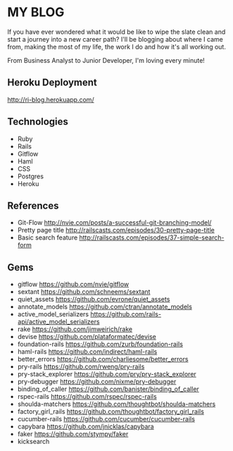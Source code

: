# MY BLOG

If you have ever wondered what it would be like to wipe the slate clean and start a journey into a new career path? I'll be blogging about where I came from, making the most of my life, the work I do and how it's all working out.

From Business Analyst to Junior Developer, I'm loving every minute!

## Heroku Deployment
http://ri-blog.herokuapp.com/

## Technologies
* Ruby
* Rails
* Gitflow
* Haml
* CSS
* Postgres
* Heroku

## References
* Git-Flow http://nvie.com/posts/a-successful-git-branching-model/
* Pretty page title http://railscasts.com/episodes/30-pretty-page-title
* Basic search feature http://railscasts.com/episodes/37-simple-search-form


## Gems
* gitflow https://github.com/nvie/gitflow
* sextant https://github.com/schneems/sextant
* quiet_assets https://github.com/evrone/quiet_assets
* annotate_models https://github.com/ctran/annotate_models
* active_model_serializers https://github.com/rails-api/active_model_serializers
* rake https://github.com/jimweirich/rake
* devise https://github.com/plataformatec/devise
* foundation-rails https://github.com/zurb/foundation-rails
* haml-rails https://github.com/indirect/haml-rails
* better_errors https://github.com/charliesome/better_errors
* pry-rails https://github.com/rweng/pry-rails
* pry-stack_explorer https://github.com/pry/pry-stack_explorer
* pry-debugger https://github.com/nixme/pry-debugger
* binding_of_caller https://github.com/banister/binding_of_caller
* rspec-rails https://github.com/rspec/rspec-rails
* shoulda-matchers https://github.com/thoughtbot/shoulda-matchers
* factory_girl_rails https://github.com/thoughtbot/factory_girl_rails
* cucumber-rails https://github.com/cucumber/cucumber-rails
* capybara https://github.com/jnicklas/capybara
* faker https://github.com/stympy/faker
* kicksearch